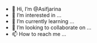 - 👋 Hi, I’m @Asifjarina
- 👀 I’m interested in ...
- 🌱 I’m currently learning ...
- 💞️ I’m looking to collaborate on ...
- 📫 How to reach me ...

<!---
Asifjarina/Asifjarina is a ✨ special ✨ repository because its `README.md` (this file) appears on your GitHub profile.
You can click the Preview link to take a look at your changes.
--->
